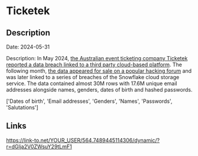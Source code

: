 # Ticketek

## Description

Date: 2024-05-31

Description:
In May 2024, <a href="https://www.abc.net.au/news/2024-05-31/ticketek-australia-cyber-security-data-breach-names-emails-leak/103921986" target="_blank" rel="noopener">the Australian event ticketing company Ticketek reported a data breach linked to a third party cloud-based platform</a>. The following month, <a href="https://techcrunch.com/2024/06/21/hacker-claims-to-have-30-million-customer-records-from-australian-ticket-seller-giant-teg/" target="_blank" rel="noopener">the data appeared for sale on a popular hacking forum</a> and was later linked to a series of breaches of the Snowflake cloud storage service. The data contained almost 30M rows with 17.6M unique email addresses alongside names, genders, dates of birth and hashed passwords.


['Dates of birth', 'Email addresses', 'Genders', 'Names', 'Passwords', 'Salutations']

## Links

https://link-to.net/YOUR_USER/564.7489445114306/dynamic/?r=dGlja2V0ZWsuY29tLmF1